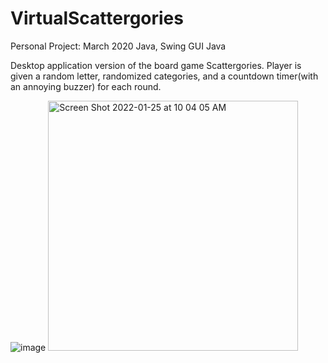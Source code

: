 # VirtualScattergories
Personal Project: March 2020
Java, Swing GUI Java

 Desktop application version of the board game Scattergories.  Player is given a random letter, randomized categories, and a countdown timer(with an annoying buzzer) for each round.
 
 ![image](https://user-images.githubusercontent.com/60556379/150661551-a2c3e484-8c93-4340-8d0d-0a451473cb60.png)
<img width="400" alt="Screen Shot 2022-01-25 at 10 04 05 AM" src="https://user-images.githubusercontent.com/60556379/151033560-c71afe56-ca3c-4f14-a2b6-47237d0f156a.png">
